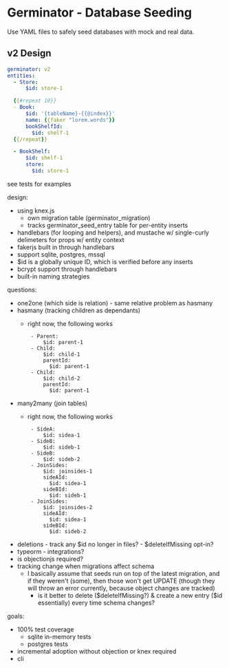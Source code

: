 # Germinator - Database Seeding
Use YAML files to safely seed databases with mock and real data.

## v2 Design
```yaml
germinator: v2
entities:
  - Store:
      $id: store-1

  {{#repeat 10}}
  - Book:
      $id: '{tableName}-{{@index}}'
      name: {{faker "lorem.words"}}
      bookShelfId:
        $id: shelf-1
  {{/repeat}}

  - BookShelf:
      $id: shelf-1
      store:
        $id: store-1
```

see tests for examples

design:
- using knex.js
  - own migration table (germinator_migration)
  - tracks germinator_seed_entry table for per-entity inserts
- handlebars (for looping and helpers), and mustache w/ single-curly delimeters for props w/ entity context
- fakerjs built in through handlebars
- support sqlite, postgres, mssql
- $id is a globally unique ID, which is verified before any inserts
- bcrypt support through handlebars
- built-in naming strategies

questions:
- one2one (which side is relation) - same relative problem as hasmany
- hasmany (tracking children as dependants)
  - right now, the following works

         - Parent:
             $id: parent-1
         - Child:
             $id: child-1
             parentId:
               $id: parent-1
         - Child:
             $id: child-2
             parentId:
               $id: parent-1
- many2many (join tables)
  - right now, the following works

         - SideA:
             $id: sidea-1
         - SideB:
             $id: sideb-1
         - SideB:
             $id: sideb-2
         - JoinSides:
             $id: joinsides-1
             sideAId:
               $id: sidea-1
             sideBId:
               $id: sideb-1
         - JoinSides:
             $id: joinsides-2
             sideAId:
               $id: sidea-1
             sideBId:
               $id: sideb-2
- deletions - track any $id no longer in files? - $deleteIfMissing opt-in?
- typeorm - integrations?
- is objectionjs required?
- tracking change when migrations affect schema
  - I basically assume that seeds run on top of the latest migration, and if they weren't (some), then those won't get UPDATE (though they will throw an error currently, because object changes are tracked)
    - is it better to delete ($deleteIfMissing?) & create a new entry ($id essentially) every time schema changes?

goals:
- 100% test coverage
  - sqlite in-memory tests
  - postgres tests
- incremental adoption without objection or knex required
- cli
